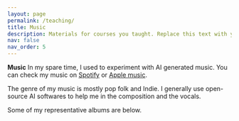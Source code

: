 ```yaml
---
layout: page
permalink: /teaching/
title: Music
description: Materials for courses you taught. Replace this text with your description.
nav: false
nav_order: 5
---
```

**Music**
In my spare time, I used to experiment with AI generated music. You can check my music on [Spotify](https://open.spotify.com/artist/6wWv9SWI07KvCb9YTNJFpa?si=QDW-VkW6QuKi_b2RUyxBxw) or [Apple music](https://music.apple.com/us/artist/uncle-pores/1719448357).

The genre of my music is mostly pop folk and Indie. I generally use open-source AI softwares to help me in the composition and the vocals.

Some of my representative albums are below.


